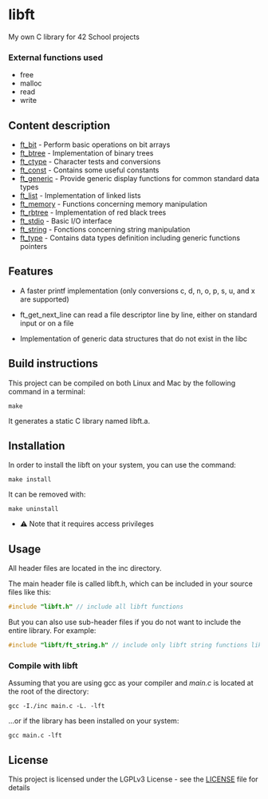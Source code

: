# libft

My own C library for 42 School projects

### External functions used

- free
- malloc
- read
- write

## Content description

- [ft_bit](inc/libft/ft_bit.h "libft/ft_bit.h") - Perform basic operations on bit arrays
- [ft_btree](inc/libft/ft_btree.h "libft/ft_btree.h") - Implementation of binary trees
- [ft_ctype](inc/libft/ft_ctype.h "libft/ft_ctype.h") - Character tests and conversions
- [ft_const](inc/libft/ft_const.h "libft/ft_const.h") - Contains some useful constants
- [ft_generic](inc/libft/ft_generic.h "libft/ft_generic.h") - Provide generic display functions for common standard data types
- [ft_list](inc/libft/ft_list.h "libft/ft_list.h") - Implementation of linked lists
- [ft_memory](inc/libft/ft_memory.h "libft/ft_memory.h") - Functions concerning memory manipulation
- [ft_rbtree](inc/libft/ft_rbtree.h "libft/ft_rbtree.h") - Implementation of red black trees
- [ft_stdio](inc/libft/ft_stdio.h "libft/ft_stdio.h") - Basic I/O interface
- [ft_string](inc/libft/ft_string.h "libft/ft_string.h") - Fonctions concerning string manipulation
- [ft_type](inc/libft/ft_type.h "libft/ft_type.h") - Contains data types definition including generic functions pointers

## Features

- A faster printf implementation (only conversions c, d, n, o, p, s, u, and x are supported)

- ft_get_next_line can read a file descriptor line by line, either on standard input or on a file

- Implementation of generic data structures that do not exist in the libc

## Build instructions

This project can be compiled on both Linux and Mac by the following command in a terminal:
```shell
make
```

It generates a static C library named libft.a.

## Installation

In order to install the libft on your system, you can use the command:
```shell
make install
```

It can be removed with:
```shell
make uninstall
```

- ⚠️ Note that it requires access privileges

## Usage

All header files are located in the inc directory.

The main header file is called libft.h, which can be included in your source files like this:
```c
#include "libft.h" // include all libft functions
```
But you can also use sub-header files if you do not want to include the entire library.
For example:
```c
#include "libft/ft_string.h" // include only libft string functions like ft_strlen
```

### Compile with libft

Assuming that you are using gcc as your compiler and *main.c* is located at the root of the directory:

```shell
gcc -I./inc main.c -L. -lft
```
...or if the library has been installed on your system:
```shell
gcc main.c -lft
```


## License

This project is licensed under the LGPLv3 License - see the [LICENSE](LICENSE) file for details
